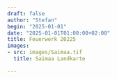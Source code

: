 ```yaml
---
draft: false
author: "Stefan"
begin: "2025-01-01"
date: "2025-01-01T01:00:00+02:00"
title: Feuerwerk 20225
images:
- src: images/Saimaa.tif
  title: Saimaa Landkarte

---
```

#

